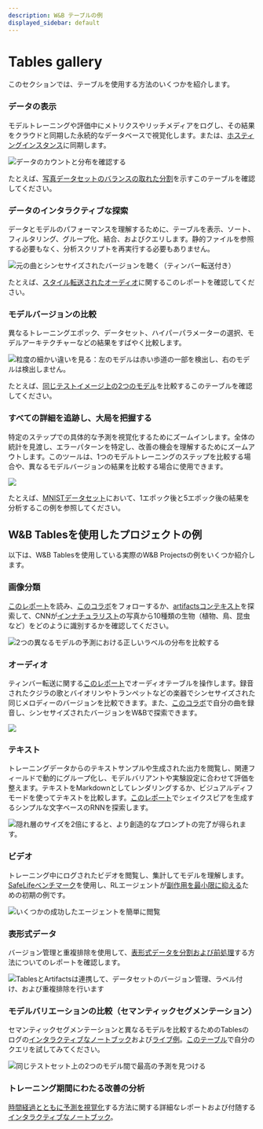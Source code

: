 ```yaml
---
description: W&B テーブルの例
displayed_sidebar: default
---
```



# Tables gallery
このセクションでは、テーブルを使用する方法のいくつかを紹介します。

### データの表示

モデルトレーニングや評価中にメトリクスやリッチメディアをログし、その結果をクラウドと同期した永続的なデータベースで視覚化します。または、[ホスティングインスタンス](https://docs.wandb.ai/guides/hosting)に同期します。

![データのカウントと分布を確認する](/images/data_vis/tables_see_data.png)

たとえば、[写真データセットのバランスの取れた分割](https://wandb.ai/stacey/mendeleev/artifacts/balanced\_data/inat\_80-10-10\_5K/ab79f01e007113280018/files/data\_split.table.json)を示すこのテーブルを確認してください。

### データのインタラクティブな探索

データとモデルのパフォーマンスを理解するために、テーブルを表示、ソート、フィルタリング、グループ化、結合、およびクエリします。静的ファイルを参照する必要もなく、分析スクリプトを再実行する必要もありません。

![元の曲とシンセサイズされたバージョンを聴く（ティンバー転送付き）](/images/data_vis/explore_data.png)

たとえば、[スタイル転送されたオーディオ](https://wandb.ai/stacey/cshanty/reports/Whale2Song-W-B-Tables-for-Audio--Vmlldzo4NDI3NzM)に関するこのレポートを確認してください。

### モデルバージョンの比較

異なるトレーニングエポック、データセット、ハイパーパラメーターの選択、モデルアーキテクチャーなどの結果をすばやく比較します。

![粒度の細かい違いを見る：左のモデルは赤い歩道の一部を検出し、右のモデルは検出しません。](/images/data_vis/compare_model_versions.png)

たとえば、[同じテストイメージ上の2つのモデル](https://wandb.ai/stacey/evalserver\_answers\_2/artifacts/results/eval\_Daenerys/c2290abd3d7274f00ad8/files/eval\_results.table.json#b6dae62d4f00d31eeebf$eval\_Bob)を比較するこのテーブルを確認してください。

### すべての詳細を追跡し、大局を把握する

特定のステップでの具体的な予測を視覚化するためにズームインします。全体の統計を見渡し、エラーパターンを特定し、改善の機会を理解するためにズームアウトします。このツールは、1つのモデルトレーニングのステップを比較する場合や、異なるモデルバージョンの結果を比較する場合に使用できます。

![](/images/data_vis/track_details.png)

たとえば、[MNISTデータセット](https://wandb.ai/stacey/mnist-viz/artifacts/predictions/baseline/d888bc05719667811b23/files/predictions.table.json#7dd0cd845c0edb469dec)において、1エポック後と5エポック後の結果を分析するこの例を参照してください。

## W&B Tablesを使用したプロジェクトの例
以下は、W&B Tablesを使用している実際のW&B Projectsの例をいくつか紹介します。

### 画像分類

[このレポート](https://wandb.ai/stacey/mendeleev/reports/Visualize-Data-for-Image-Classification--VmlldzozNjE3NjA)を読み、[このコラボ](https://wandb.me/dsviz-nature-colab)をフォローするか、[artifactsコンテキスト](https://wandb.ai/stacey/mendeleev/artifacts/val\_epoch\_preds/val\_pred\_gawf9z8j/2dcee8fa22863317472b/files/val\_epoch\_res.table.json)を探索して、CNNが[インナチュラリスト](https://www.inaturalist.org/pages/developers)の写真から10種類の生物（植物、鳥、昆虫など）をどのように識別するかを確認してください。

![2つの異なるモデルの予測における正しいラベルの分布を比較する](/images/data_vis/image_classification.png)

### オーディオ

ティンバー転送に関する[このレポート](https://wandb.ai/stacey/cshanty/reports/Whale2Song-W-B-Tables-for-Audio--Vmlldzo4NDI3NzM)でオーディオテーブルを操作します。録音されたクジラの歌とバイオリンやトランペットなどの楽器でシンセサイズされた同じメロディーのバージョンを比較できます。また、[このコラボ](http://wandb.me/audio-transfer)で自分の曲を録音し、シンセサイズされたバージョンをW&Bで探索できます。

![](/images/data_vis/audio.png)

### テキスト

トレーニングデータからのテキストサンプルや生成された出力を閲覧し、関連フィールドで動的にグループ化し、モデルバリアントや実験設定に合わせて評価を整えます。テキストをMarkdownとしてレンダリングするか、ビジュアルディフモードを使ってテキストを比較します。[このレポート](https://wandb.ai/stacey/nlg/reports/Visualize-Text-Data-Predictions--Vmlldzo1NzcwNzY)でシェイクスピアを生成するシンプルな文字ベースのRNNを探索します。

![隠れ層のサイズを2倍にすると、より創造的なプロンプトの完了が得られます。](@site/static/images/data_vis/shakesamples.png)

### ビデオ

トレーニング中にログされたビデオを閲覧し、集計してモデルを理解します。[SafeLifeベンチマーク](https://wandb.ai/safelife/v1dot2/benchmark)を使用し、RLエージェントが[副作用を最小限に抑える](https://wandb.ai/stacey/saferlife/artifacts/video/videos\_append-spawn/c1f92c6e27fa0725c154/files/video\_examples.table.json)ための初期の例です。

![いくつかの成功したエージェントを簡単に閲覧](/images/data_vis/video.png)

### 表形式データ

バージョン管理と重複排除を使用して、[表形式データを分割および前処理](https://wandb.ai/dpaiton/splitting-tabular-data/reports/Tabular-Data-Versioning-and-Deduplication-with-Weights-Biases--VmlldzoxNDIzOTA1)する方法についてのレポートを確認します。

![TablesとArtifactsは連携して、データセットのバージョン管理、ラベル付け、および重複排除を行います](@site/static/images/data_vis/tabs.png)

### モデルバリエーションの比較（セマンティックセグメンテーション）

セマンティックセグメンテーションと異なるモデルを比較するためのTablesのログの[インタラクティブなノートブック](https://wandb.me/dsviz-cars-demo)および[ライブ例](https://wandb.ai/stacey/evalserver\_answers\_2/artifacts/results/eval\_Daenerys/c2290abd3d7274f00ad8/files/eval\_results.table.json#a57f8e412329727038c2$eval\_Ada)。[このテーブル](https://wandb.ai/stacey/evalserver\_answers\_2/artifacts/results/eval\_Daenerys/c2290abd3d7274f00ad8/files/eval\_results.table.json)で自分のクエリを試してみてください。

![同じテストセット上の2つのモデル間で最高の予測を見つける](/images/data_vis/comparing_model_variants.png)

### トレーニング期間にわたる改善の分析

[時間経過とともに予測を視覚化](https://wandb.ai/stacey/mnist-viz/reports/Visualize-Predictions-over-Time--Vmlldzo1OTQxMTk)する方法に関する詳細なレポートおよび付随する[インタラクティブなノートブック](https://wandb.me/dsviz-mnist-colab)。